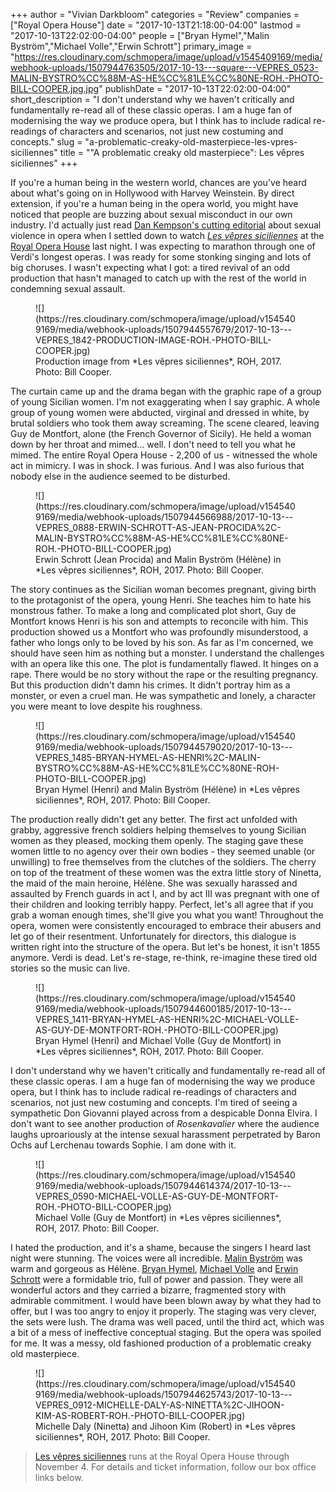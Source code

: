 +++
author = "Vivian Darkbloom"
categories = "Review"
companies = ["Royal Opera House"]
date = "2017-10-13T21:18:00-04:00"
lastmod = "2017-10-13T22:02:00-04:00"
people = ["Bryan Hymel","Malin Byström","Michael Volle","Erwin Schrott"]
primary_image = "https://res.cloudinary.com/schmopera/image/upload/v1545409169/media/webhook-uploads/1507944763505/2017-10-13---square---VEPRES_0523-MALIN-BYSTRO%CC%88M-AS-HE%CC%81LE%CC%80NE-ROH.-PHOTO-BILL-COOPER.jpg.jpg"
publishDate = "2017-10-13T22:02:00-04:00"
short_description = "I don&#039;t understand why we haven&#039;t critically and fundamentally re-read all of these classic operas. I am a huge fan of modernising the way we produce opera, but I think has to include radical re-readings of characters and scenarios, not just new costuming and concepts."
slug = "a-problematic-creaky-old-masterpiece-les-vpres-siciliennes"
title = "&quot;A problematic creaky old masterpiece&quot;: Les vêpres siciliennes"
+++

If you're a human being in the western world, chances are you've heard about what's going on in Hollywood with Harvey Weinstein. By direct extension, if you're a human being in the opera world, you might have noticed that people are buzzing about sexual misconduct in our own industry. I'd actually just read [Dan Kempson's cutting editorial](/operas-sexual-assault-secret/) about sexual violence in opera when I settled down to watch [*Les vêpres siciliennes*](http://www.roh.org.uk/productions/les-vepres-siciliennes-by-stefan-herheim) at the [Royal Opera House](/scene/companies/royal-opera-house/) last night. I was expecting to marathon through one of Verdi's longest operas. I was ready for some stonking singing and lots of big choruses. I wasn't expecting what I got: a tired revival of an odd production that hasn't managed to catch up with the rest of the world in condemning sexual assault.

<figure data-type="image">
![](https://res.cloudinary.com/schmopera/image/upload/v1545409169/media/webhook-uploads/1507944557679/2017-10-13---VEPRES_1842-PRODUCTION-IMAGE-ROH.-PHOTO-BILL-COOPER.jpg)
<figcaption>Production image from *Les vêpres siciliennes*, ROH, 2017. Photo: Bill Cooper.</figcaption>
</figure>

The curtain came up and the drama began with the graphic rape of a group of young Sicilian women. I'm not exaggerating when I say graphic. A whole group of young women were abducted, virginal and dressed in white, by brutal soldiers who took them away screaming. The scene cleared, leaving Guy de Montfort, alone (the French Governor of Sicily). He held a woman down by her throat and mimed… well. I don't need to tell you what he mimed. The entire Royal Opera House - 2,200 of us - witnessed the whole act in mimicry. I was in shock. I was furious. And I was also furious that nobody else in the audience seemed to be disturbed. 

<figure data-type="image">
![](https://res.cloudinary.com/schmopera/image/upload/v1545409169/media/webhook-uploads/1507944566988/2017-10-13---VEPRES_0888-ERWIN-SCHROTT-AS-JEAN-PROCIDA%2C-MALIN-BYSTRO%CC%88M-AS-HE%CC%81LE%CC%80NE-ROH.-PHOTO-BILL-COOPER.jpg)
<figcaption>Erwin Schrott (Jean Procida) and Malin Byström (Hélène) in *Les vêpres siciliennes*, ROH, 2017. Photo: Bill Cooper.</figcaption>
</figure>

The story continues as the Sicilian woman becomes pregnant, giving birth to the protagonist of the opera, young Henri. She teaches him to hate his monstrous father. To make a long and complicated plot short, Guy de Montfort knows Henri is his son and attempts to reconcile with him. This production showed us a Montfort who was profoundly misunderstood, a father who longs only to be loved by his son. As far as I'm concerned, we should have seen him as nothing but a monster. I understand the challenges with an opera like this one. The plot is fundamentally flawed. It hinges on a rape. There would be no story without the rape or the resulting pregnancy. But this production didn't damn his crimes. It didn't portray him as a monster, or even a cruel man. He was sympathetic and lonely, a character you were meant to love despite his roughness. 

<figure data-type="image">
![](https://res.cloudinary.com/schmopera/image/upload/v1545409169/media/webhook-uploads/1507944579020/2017-10-13---VEPRES_1485-BRYAN-HYMEL-AS-HENRI%2C-MALIN-BYSTRO%CC%88M-AS-HE%CC%81LE%CC%80NE-ROH-PHOTO-BILL-COOPER.jpg)
<figcaption>Bryan Hymel (Henri) and Malin Byström (Hélène) in *Les vêpres siciliennes*, ROH, 2017. Photo: Bill Cooper.</figcaption>
</figure>
 
The production really didn't get any better. The first act unfolded with grabby, aggressive french soldiers helping themselves to young Sicilian women as they pleased, mocking them openly. The staging gave these women little to no agency over their own bodies - they seemed unable (or unwilling) to free themselves from the clutches of the soldiers. The cherry on top of the treatment of these women was the extra little story of Ninetta, the maid of the main heroine, Hélène. She was sexually harassed and assaulted by French guards in act I, and by act III was pregnant with one of their children and looking terribly happy. Perfect, let's all agree that if you grab a woman enough times, she'll give you what you want! Throughout the opera, women were consistently encouraged to embrace their abusers and let go of their resentment. Unfortunately for directors, this dialogue is written right into the structure of the opera. But let's be honest, it isn't 1855 anymore. Verdi is dead. Let's re-stage, re-think, re-imagine these tired old stories so the music can live.

<figure data-type="image">
![](https://res.cloudinary.com/schmopera/image/upload/v1545409169/media/webhook-uploads/1507944600185/2017-10-13---VEPRES_1411-BRYAN-HYMEL-AS-HENRI%2C-MICHAEL-VOLLE-AS-GUY-DE-MONTFORT-ROH.-PHOTO-BILL-COOPER.jpg)
<figcaption>Bryan Hymel (Henri) and Michael Volle (Guy de Montfort) in *Les vêpres siciliennes*, ROH, 2017. Photo: Bill Cooper.</figcaption>
</figure>

I don't understand why we haven't critically and fundamentally re-read all of these classic operas. I am a huge fan of modernising the way we produce opera, but I think has to include radical re-readings of characters and scenarios, not just new costuming and concepts. I'm tired of seeing a sympathetic Don Giovanni played across from a despicable Donna Elvira. I don't want to see another production of *Rosenkavalier* where the audience laughs uproariously at the intense sexual harassment perpetrated by Baron Ochs auf Lerchenau towards Sophie. I am done with it. 

<figure data-type="image">
![](https://res.cloudinary.com/schmopera/image/upload/v1545409169/media/webhook-uploads/1507944614374/2017-10-13---VEPRES_0590-MICHAEL-VOLLE-AS-GUY-DE-MONTFORT-ROH.-PHOTO-BILL-COOPER.jpg)
<figcaption>Michael Volle (Guy de Montfort) in *Les vêpres siciliennes*, ROH, 2017. Photo: Bill Cooper.</figcaption>
</figure>

I hated the production, and it's a shame, because the singers I heard last night were stunning. The voices were all incredible. [Malin Byström](/scene/people/malin-bystrom/) was warm and gorgeous as Hélène. [Bryan Hymel](/scene/people/bryan-hymel/), [Michael Volle](/scene/people/michael-volle/) and [Erwin Schrott](/scene/people/erwin-schrott/) were a formidable trio, full of power and passion. They were all wonderful actors and they carried a bizarre, fragmented story with admirable commitment. I would have been blown away by what they had to offer, but I was too angry to enjoy it properly. The staging was very clever, the sets were lush. The drama was well paced, until the third act, which was a bit of a mess of ineffective conceptual staging. But the opera was spoiled for me. It was a messy, old fashioned production of a problematic creaky old masterpiece.

<figure data-type="image">
![](https://res.cloudinary.com/schmopera/image/upload/v1545409169/media/webhook-uploads/1507944625743/2017-10-13---VEPRES_0912-MICHELLE-DALY-AS-NINETTA%2C-JIHOON-KIM-AS-ROBERT-ROH.-PHOTO-BILL-COOPER.jpg)
<figcaption>Michelle Daly (Ninetta) and Jihoon Kim (Robert) in *Les vêpres siciliennes*, ROH, 2017. Photo: Bill Cooper.</figcaption>
</figure>

>[Les vêpres siciliennes](http://www.roh.org.uk/productions/les-vepres-siciliennes-by-stefan-herheim) runs at the Royal Opera House through November 4. For details and ticket information, follow our box office links below.
